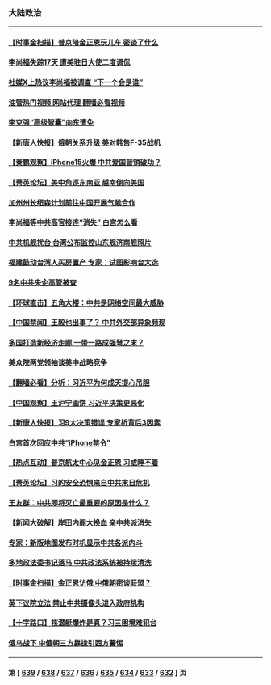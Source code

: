 ### 大陆政治
---
#### [【时事金扫描】普京陪金正恩玩儿车 密谈了什么](../../pages/ncid277/n14074051.md?09151245) 
#### [李尚福失踪17天 遭美驻日大使二度调侃](../../pages/ncid277/n14073873.md?09151245) 
#### [社媒X上热议李尚福被调查 “下一个会是谁”](../../pages/ncid277/n14074086.md?09151245) 
#### [油管热门视频 网站代理 翻墙必看视频](http://138.2.39.72:81/youtube.html?epic-marker?09151245)
#### [李克强“高级智囊”向东遭免](../../pages/ncid277/n14074104.md?09151245) 
#### [【新唐人快报】俄朝关系升级 美对韩售F-35战机](../../pages/ncid277/n14074054.md?09151245) 
#### [【秦鹏观察】iPhone15火爆 中共爱国营销破功？](../../pages/ncid277/n14073986.md?09151245) 
#### [【菁英论坛】美中角逐东南亚 越南倒向美国](../../pages/ncid277/n14074036.md?09151245) 
#### [加州州长纽森计划前往中国开展气候合作](../../pages/ncid277/n14073902.md?09151245) 
#### [李尚福等中共高官接连“消失” 白宫怎么看](../../pages/ncid277/n14073943.md?09151245) 
#### [中共机舰扰台 台湾公布监控山东舰济南舰照片](../../pages/ncid277/n14073784.md?09151245) 
#### [福建鼓动台湾人买房置产 专家：试图影响台大选](../../pages/ncid277/n14073632.md?09151245) 
#### [9名中共央企高管被查](../../pages/ncid277/n14073675.md?09151245) 
#### [【环球直击】五角大楼：中共是网络空间最大威胁](../../pages/ncid277/n14072844.md?09151245) 
#### [【中国禁闻】王毅也出事了？ 中共外交部异象频现](../../pages/ncid277/n14072841.md?09151245) 
#### [多国打造新经济走廊 一带一路成强弩之末？](../../pages/ncid277/n14073569.md?09151245) 
#### [美众院两党领袖谈美中战略竞争](../../pages/ncid277/n14073391.md?09151245) 
#### [【翻墙必看】分析：习近平为何成天提心吊胆](../../pages/ncid277/n14073523.md?09151245) 
#### [【中国观察】王沪宁画饼 习近平决策更恶化](../../pages/ncid277/n14073386.md?09151245) 
#### [【新唐人快报】习9大决策错误 专家析背后3因素](../../pages/ncid277/n14073363.md?09151245) 
#### [白宫首次回应中共“iPhone禁令”](../../pages/ncid277/n14073399.md?09151245) 
#### [【热点互动】普京航太中心见金正恩 习或睡不着](../../pages/ncid277/n14073309.md?09151245) 
#### [【菁英论坛】习的安全恐惧来自中共末日危机](../../pages/ncid277/n14073261.md?09151245) 
#### [王友群：中共即将灭亡最重要的原因是什么？](../../pages/ncid277/n14073339.md?09151245) 
#### [【新闻大破解】岸田内阁大换血 亲中共派消失](../../pages/ncid277/n14073125.md?09151245) 
#### [专家：新版地图发布时机显示中共各派内斗](../../pages/ncid277/n14073180.md?09151245) 
#### [多地政法委书记落马 中共政法系统被持续清洗](../../pages/ncid277/n14073247.md?09151245) 
#### [【时事金扫描】金正恩访俄 中俄朝密谈联盟？](../../pages/ncid277/n14073072.md?09151245) 
#### [英下议院立法 禁止中共摄像头进入政府机构](../../pages/ncid277/n14073162.md?09151245) 
#### [【十字路口】核潜艇爆炸是真？习三困境难犯台](../../pages/ncid277/n14073070.md?09151245) 
#### [俄乌战下 中俄朝三方靠拢引西方警惕](../../pages/ncid277/n14072607.md?09151245) 

---
#### 第 [ [639](./639.md?09151245) / [638](./638.md?09151245) / [637](./637.md?09151245) / [636](./636.md?09151245) / [635](./635.md?09151245) / [634](./634.md?09151245) / [633](./633.md?09151245) / [632](./632.md?09151245) ] 页
